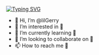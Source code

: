 [![Typing SVG](https://readme-typing-svg.demolab.com?font=Fira+Code&weight=500&size=35&duration=4000&pause=1000&center=true&vCenter=true&random=false&width=500&height=70&lines=Hi+there!%F0%9F%91%8B;I'm+Gerard+Licaj)](https://git.io/typing-svg)


- 👋 Hi, I’m @lilGerry
- 👀 I’m interested in 👀
- 🌱 I’m currently learning 👀
- 💞️ I’m looking to collaborate on 👀
- 📫 How to reach me 👀

<!---
licaj-gerard-vinci/licaj-gerard-vinci is a ✨ special ✨ repository because its `README.md` (this file) appears on your GitHub profile.
You can click the Preview link to take a look at your changes.
--->
